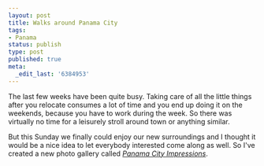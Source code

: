 ```yaml
---
layout: post
title: Walks around Panama City
tags:
- Panama
status: publish
type: post
published: true
meta:
  _edit_last: '6384953'
---
```

<p>The last few weeks have been quite busy. Taking care of all the little things after you relocate consumes a lot of time and you end up doing it on the weekends, because you have to work during the week. So there was virtually no time for a leisurely stroll around town or anything similar.</p>

<p>But this Sunday we finally could enjoy our new surroundings and I thought it would be a nice idea to let everybody interested come along as well. So I've created a new photo gallery called <a href="http://gallery.me.com/snscaimito#100183"><em>Panama City Impressions</em></a>.</p>
